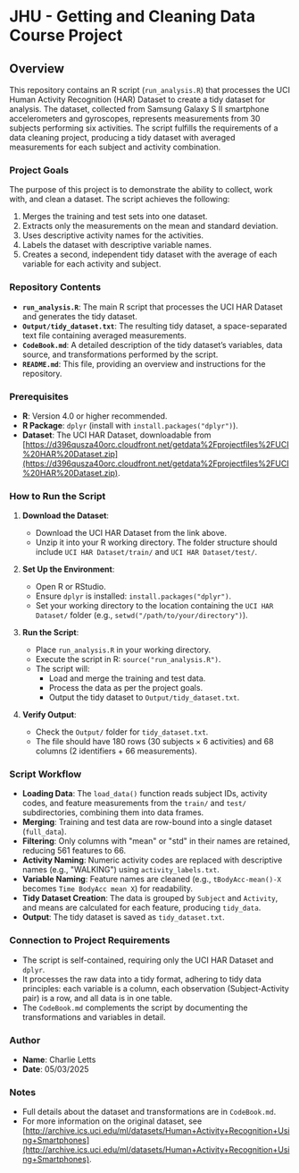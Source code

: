 # JHU - Getting and Cleaning Data Course Project

## Overview
This repository contains an R script (`run_analysis.R`) that processes the UCI Human Activity Recognition (HAR) Dataset to create a tidy dataset for analysis. The dataset, collected from Samsung Galaxy S II smartphone accelerometers and gyroscopes, represents measurements from 30 subjects performing six activities. The script fulfills the requirements of a data cleaning project, producing a tidy dataset with averaged measurements for each subject and activity combination.

### Project Goals
The purpose of this project is to demonstrate the ability to collect, work with, and clean a dataset. The script achieves the following:
1. Merges the training and test sets into one dataset.
2. Extracts only the measurements on the mean and standard deviation.
3. Uses descriptive activity names for the activities.
4. Labels the dataset with descriptive variable names.
5. Creates a second, independent tidy dataset with the average of each variable for each activity and subject.

### Repository Contents
- **`run_analysis.R`**: The main R script that processes the UCI HAR Dataset and generates the tidy dataset.
- **`Output/tidy_dataset.txt`**: The resulting tidy dataset, a space-separated text file containing averaged measurements.
- **`CodeBook.md`**: A detailed description of the tidy dataset’s variables, data source, and transformations performed by the script.
- **`README.md`**: This file, providing an overview and instructions for the repository.

### Prerequisites
- **R**: Version 4.0 or higher recommended.
- **R Package**: `dplyr` (install with `install.packages("dplyr")`).
- **Dataset**: The UCI HAR Dataset, downloadable from [https://d396qusza40orc.cloudfront.net/getdata%2Fprojectfiles%2FUCI%20HAR%20Dataset.zip](https://d396qusza40orc.cloudfront.net/getdata%2Fprojectfiles%2FUCI%20HAR%20Dataset.zip).

### How to Run the Script
1. **Download the Dataset**:
   - Download the UCI HAR Dataset from the link above.
   - Unzip it into your R working directory. The folder structure should include `UCI HAR Dataset/train/` and `UCI HAR Dataset/test/`.

2. **Set Up the Environment**:
   - Open R or RStudio.
   - Ensure `dplyr` is installed: `install.packages("dplyr")`.
   - Set your working directory to the location containing the `UCI HAR Dataset/` folder (e.g., `setwd("/path/to/your/directory")`).

3. **Run the Script**:
   - Place `run_analysis.R` in your working directory.
   - Execute the script in R: `source("run_analysis.R")`.
   - The script will:
     - Load and merge the training and test data.
     - Process the data as per the project goals.
     - Output the tidy dataset to `Output/tidy_dataset.txt`.

4. **Verify Output**:
   - Check the `Output/` folder for `tidy_dataset.txt`.
   - The file should have 180 rows (30 subjects × 6 activities) and 68 columns (2 identifiers + 66 measurements).

### Script Workflow
- **Loading Data**: The `load_data()` function reads subject IDs, activity codes, and feature measurements from the `train/` and `test/` subdirectories, combining them into data frames.
- **Merging**: Training and test data are row-bound into a single dataset (`full_data`).
- **Filtering**: Only columns with "mean" or "std" in their names are retained, reducing 561 features to 66.
- **Activity Naming**: Numeric activity codes are replaced with descriptive names (e.g., "WALKING") using `activity_labels.txt`.
- **Variable Naming**: Feature names are cleaned (e.g., `tBodyAcc-mean()-X` becomes `Time BodyAcc mean X`) for readability.
- **Tidy Dataset Creation**: The data is grouped by `Subject` and `Activity`, and means are calculated for each feature, producing `tidy_data`.
- **Output**: The tidy dataset is saved as `tidy_dataset.txt`.

### Connection to Project Requirements
- The script is self-contained, requiring only the UCI HAR Dataset and `dplyr`.
- It processes the raw data into a tidy format, adhering to tidy data principles: each variable is a column, each observation (Subject-Activity pair) is a row, and all data is in one table.
- The `CodeBook.md` complements the script by documenting the transformations and variables in detail.

### Author
- **Name**: Charlie Letts
- **Date**: 05/03/2025

### Notes
- Full details about the dataset and transformations are in `CodeBook.md`.
- For more information on the original dataset, see [http://archive.ics.uci.edu/ml/datasets/Human+Activity+Recognition+Using+Smartphones](http://archive.ics.uci.edu/ml/datasets/Human+Activity+Recognition+Using+Smartphones).